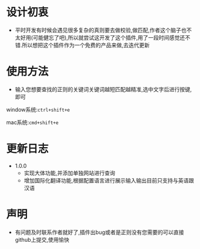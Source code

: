 # 设计初衷
- 平时开发有时候会遇见很多复杂的真则要去做校验,做匹配,作者这个脑子也不太好用(可能健忘了吧),所以就尝试这开发了这个插件,用了一段时间感觉还不错.所以想把这个插件作为一个免费的产品来做,去迭代更新

# 使用方法
- 输入您想要查找的正则的关键词关键词越短匹配越精准,选中文字后进行按键,即可

window系统:`ctrl+shift+e`  

mac系统:`cmd+shift+e`

# 更新日志
- 1.0.0
  - 实现大体功能,并添加单独网站进行查询
  - 增加国际化翻译功能,根据配置语言进行展示输入输出目前只支持与英语跟汉语
# 声明
- 有问题及时联系作者就好了,插件出bug或者是正则没有您需要的可以直接github上提交,使用愉快